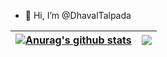 - 👋 Hi, I’m @DhavalTalpada

| <a href="https://github.com/anuraghazra/github-readme-stats"><img align="center" src="https://github-readme-stats.vercel.app/api?username=DhavalTalpada&show_icons=true&include_all_commits=true&theme=buefy&hide_border=true" alt="Anurag's github stats" /></a> | <a href="https://github.com/anuraghazra/github-readme-stats"><img align="center" src="https://github-readme-stats.vercel.app/api/top-langs/?username=DhavalTalpada&layout=compact&theme=buefy&hide_border=true" /></a> |
| ------------- | ------------- |

<!---
DhavalTalpada/DhavalTalpada is a ✨ special ✨ repository because its `README.md` (this file) appears on your GitHub profile.
You can click the Preview link to take a look at your changes.
--->
